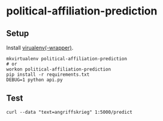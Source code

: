 # political-affiliation-prediction

## Setup

Install [virualenv(-wrapper)](https://virtualenvwrapper.readthedocs.org/en/latest/).

    mkvirtualenv political-affiliation-prediction
    # or
    workon political-affiliation-prediction
    pip install -r requirements.txt
    DEBUG=1 python api.py

## Test

    curl --data "text=angriffskrieg" 1:5000/predict
